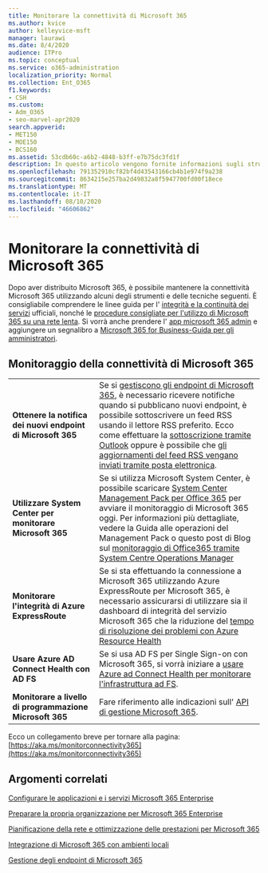 ```yaml
---
title: Monitorare la connettività di Microsoft 365
ms.author: kvice
author: kelleyvice-msft
manager: laurawi
ms.date: 8/4/2020
audience: ITPro
ms.topic: conceptual
ms.service: o365-administration
localization_priority: Normal
ms.collection: Ent_O365
f1.keywords:
- CSH
ms.custom:
- Adm_O365
- seo-marvel-apr2020
search.appverid:
- MET150
- MOE150
- BCS160
ms.assetid: 53cdb60c-a6b2-4848-b3ff-e7b75dc3fd1f
description: In questo articolo vengono fornite informazioni sugli strumenti e sulle tecniche che è possibile utilizzare per monitorare e gestire la connettività Microsoft 365.
ms.openlocfilehash: 791352910cf82bf4d43543166cb4b1e974f9a238
ms.sourcegitcommit: 8634215e257ba2d49832a8f5947700fd00f18ece
ms.translationtype: MT
ms.contentlocale: it-IT
ms.lasthandoff: 08/10/2020
ms.locfileid: "46606862"
---
```

# <a name="monitor-microsoft-365-connectivity"></a>Monitorare la connettività di Microsoft 365

Dopo aver distribuito Microsoft 365, è possibile mantenere la connettività Microsoft 365 utilizzando alcuni degli strumenti e delle tecniche seguenti. È consigliabile comprendere le linee guida per l' [integrità e la continuità dei servizi](https://docs.microsoft.com/office365/servicedescriptions/office-365-platform-service-description/service-health-and-continuity) ufficiali, nonché le [procedure consigliate per l'utilizzo di Microsoft 365 su una rete lenta](https://support.office.com/article/fd16c8d2-4799-4c39-8fd7-045f06640166). Si vorrà anche prendere l' [app microsoft 365 admin](https://blogs.office.com/2015/03/13/administer-on-the-go-with-the-updated-office-365-admin-app/) e aggiungere un segnalibro a [Microsoft 365 for Business-Guida per gli amministratori](https://support.office.com/article/17d3ff3f-3601-466e-b5a1-482b31cfb791).
  
## <a name="monitoring-microsoft-365-connectivity"></a>Monitoraggio della connettività di Microsoft 365

|||
|:-----|:-----|
|**Ottenere la notifica dei nuovi endpoint di Microsoft 365** <br/> |Se si [gestiscono gli endpoint di Microsoft 365](https://support.office.com/article/99cab9d4-ef59-4207-9f2b-3728eb46bf9a), è necessario ricevere notifiche quando si pubblicano nuovi endpoint, è possibile sottoscrivere un feed RSS usando il lettore RSS preferito. Ecco come effettuare la [sottoscrizione tramite Outlook](https://go.microsoft.com/fwlink/p/?LinkId=532416) oppure è possibile che [gli aggiornamenti del feed RSS vengano inviati tramite posta elettronica](https://go.microsoft.com/fwlink/p/?LinkId=532417).  <br/> |
|**Utilizzare System Center per monitorare Microsoft 365** <br/> |Se si utilizza Microsoft System Center, è possibile scaricare [System Center Management Pack per Office 365](https://www.microsoft.com/download/details.aspx?id=43708) per avviare il monitoraggio di Microsoft 365 oggi. Per informazioni più dettagliate, vedere la Guida alle operazioni del Management Pack o questo post di Blog sul [monitoraggio di Office365 tramite System Centre Operations Manager](https://blogs.msdn.com/b/mvpawardprogram/archive/2015/07/08/office365-monitoring-using-system-centre-operations-manager.aspx) <br/> |
|**Monitorare l'integrità di Azure ExpressRoute** <br/> |Se si sta effettuando la connessione a Microsoft 365 utilizzando Azure ExpressRoute per Microsoft 365, è necessario assicurarsi di utilizzare sia il dashboard di integrità del servizio Microsoft 365 che la riduzione del [tempo di risoluzione dei problemi con Azure Resource Health](https://azure.microsoft.com/blog/reduce-troubleshooting-time-with-azure-resource-health/) <br/> |
|**Usare Azure AD Connect Health con AD FS** <br/> |Se si usa AD FS per Single Sign-on con Microsoft 365, si vorrà iniziare a [usare Azure ad Connect Health per monitorare l'infrastruttura ad FS](https://azure.microsoft.com/documentation/articles/active-directory-aadconnect-health-adfs/).  <br/> |
|**Monitorare a livello di programmazione Microsoft 365** <br/> |Fare riferimento alle indicazioni sull' [API di gestione Microsoft 365](https://docs.microsoft.com/office/office-365-management-api/office-365-management-apis-overview).  <br/> |

Ecco un collegamento breve per tornare alla pagina: [https://aka.ms/monitorconnectivity365](https://aka.ms/monitorconnectivity365)
  
## <a name="related-topics"></a>Argomenti correlati

[Configurare le applicazioni e i servizi Microsoft 365 Enterprise](configure-services-and-applications.md)
  
[Preparare la propria organizzazione per Microsoft 365 Enterprise](get-your-organization-ready-for-office-365.md)
  
[Pianificazione della rete e ottimizzazione delle prestazioni per Microsoft 365](network-planning-and-performance.md)
  
[Integrazione di Microsoft 365 con ambienti locali](office-365-integration.md)
  
[Gestione degli endpoint di Microsoft 365](managing-office-365-endpoints.md)
